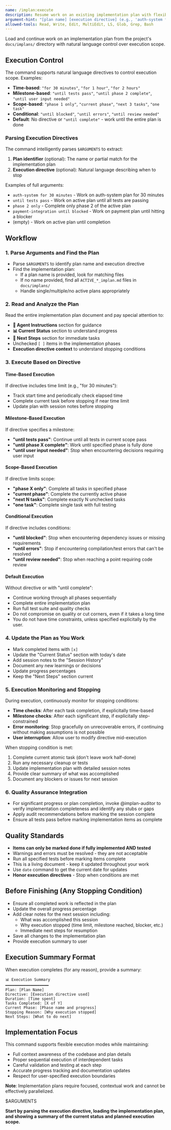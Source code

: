 ```yaml
---
name: /implan:execute
description: Resume work on an existing implementation plan with flexible execution control
argument-hint: "[plan name] [execution directive] (e.g., 'auth-system for 30 minutes', 'until tests pass', 'phase 2 only')"
allowed-tools: Read, Write, Edit, MultiEdit, LS, Glob, Grep, Bash
---
```

<!-- OPTIMIZATION_TIMESTAMP: 2025-08-26 21:23:43 -->

Load and continue work on an implementation plan from the project's `docs/implans/` directory with natural language control over execution scope.

## Execution Control

The command supports natural language directives to control execution scope. Examples:
- **Time-based**: `"for 30 minutes"`, `"for 1 hour"`, `"for 2 hours"`
- **Milestone-based**: `"until tests pass"`, `"until phase 2 complete"`, `"until user input needed"`
- **Scope-based**: `"phase 1 only"`, `"current phase"`, `"next 3 tasks"`, `"one task"`
- **Conditional**: `"until blocked"`, `"until errors"`, `"until review needed"`
- **Default**: No directive or `"until complete"` - work until the entire plan is done

### Parsing Execution Directives
The command intelligently parses `$ARGUMENTS` to extract:
1. **Plan identifier** (optional): The name or partial match for the implementation plan
2. **Execution directive** (optional): Natural language describing when to stop

Examples of full arguments:
- `auth-system for 30 minutes` - Work on auth-system plan for 30 minutes
- `until tests pass` - Work on active plan until all tests are passing
- `phase 2 only` - Complete only phase 2 of the active plan
- `payment-integration until blocked` - Work on payment plan until hitting a blocker
- (empty) - Work on active plan until completion

## Workflow

### 1. Parse Arguments and Find the Plan
- Parse `$ARGUMENTS` to identify plan name and execution directive
- Find the implementation plan:
  - If a plan name is provided, look for matching files
  - If no name provided, find all `ACTIVE_*_implan.md` files in `docs/implans/`
  - Handle single/multiple/no active plans appropriately

### 2. Read and Analyze the Plan
Read the entire implementation plan document and pay special attention to:
- **🤖 Agent Instructions** section for guidance
- **📊 Current Status** section to understand progress
- **🎯 Next Steps** section for immediate tasks
- Unchecked `[ ]` items in the implementation phases
- **Execution directive context** to understand stopping conditions

### 3. Execute Based on Directive

#### Time-Based Execution
If directive includes time limit (e.g., "for 30 minutes"):
- Track start time and periodically check elapsed time
- Complete current task before stopping if near time limit
- Update plan with session notes before stopping

#### Milestone-Based Execution
If directive specifies a milestone:
- **"until tests pass"**: Continue until all tests in current scope pass
- **"until phase X complete"**: Work until specified phase is fully done
- **"until user input needed"**: Stop when encountering decisions requiring user input

#### Scope-Based Execution
If directive limits scope:
- **"phase X only"**: Complete all tasks in specified phase
- **"current phase"**: Complete the currently active phase
- **"next N tasks"**: Complete exactly N unchecked tasks
- **"one task"**: Complete single task with full testing

#### Conditional Execution
If directive includes conditions:
- **"until blocked"**: Stop when encountering dependency issues or missing requirements
- **"until errors"**: Stop if encountering compilation/test errors that can't be resolved
- **"until review needed"**: Stop when reaching a point requiring code review

#### Default Execution
Without directive or with "until complete":
- Continue working through all phases sequentially
- Complete entire implementation plan
- Run full test suite and quality checks
- Do not compromise on quality or cut corners, even if it takes a long time
- You do not have time constraints, unless specified explicitally by the user. 

### 4. Update the Plan as You Work
- Mark completed items with `[x]`
- Update the "Current Status" section with today's date
- Add session notes to the "Session History"
- Document any new learnings or decisions
- Update progress percentages
- Keep the "Next Steps" section current

### 5. Execution Monitoring and Stopping

During execution, continuously monitor for stopping conditions:
- **Time checks**: After each task completion, if explicitally time-based
- **Milestone checks**: After each significant step, if explicitally step-constrained
- **Error monitoring**: Stop gracefully on unrecoverable errors, if continuing without making assumptions is not possible
- **User interruption**: Allow user to modify directive mid-execution

When stopping condition is met:
1. Complete current atomic task (don't leave work half-done)
2. Run any necessary cleanup or tests
3. Update implementation plan with detailed session notes
4. Provide clear summary of what was accomplished
5. Document any blockers or issues for next session

### 6. Quality Assurance Integration
- For significant progress or plan completion, invoke @implan-auditor to verify implementation completeness and identify any stubs or gaps
- Apply audit recommendations before marking the session complete
- Ensure all tests pass before marking implementation items as complete

## Quality Standards

- **Items can only be marked done if fully implemented AND tested**
- Warnings and errors must be resolved - they are not acceptable
- Run all specified tests before marking items complete
- This is a living document - keep it updated throughout your work
- Use `date` command to get the current date for updates
- **Honor execution directives** - Stop when conditions are met

## Before Finishing (Any Stopping Condition)
- Ensure all completed work is reflected in the plan
- Update the overall progress percentage
- Add clear notes for the next session including:
  - What was accomplished this session
  - Why execution stopped (time limit, milestone reached, blocker, etc.)
  - Immediate next steps for resumption
- Save all changes to the implementation plan
- Provide execution summary to user

## Execution Summary Format

When execution completes (for any reason), provide a summary:
```
📊 Execution Summary
━━━━━━━━━━━━━━━━━━━
Plan: [Plan Name]
Directive: [Execution directive used]
Duration: [Time spent]
Tasks Completed: [X of Y]
Current Phase: [Phase name and progress]
Stopping Reason: [Why execution stopped]
Next Steps: [What to do next]
```

## Implementation Focus

This command supports flexible execution modes while maintaining:
- Full context awareness of the codebase and plan details
- Proper sequential execution of interdependent tasks
- Careful validation and testing at each step
- Accurate progress tracking and documentation updates
- Respect for user-specified execution boundaries

**Note**: Implementation plans require focused, contextual work and cannot be effectively parallelized.

$ARGUMENTS

**Start by parsing the execution directive, loading the implementation plan, and showing a summary of the current status and planned execution scope.**